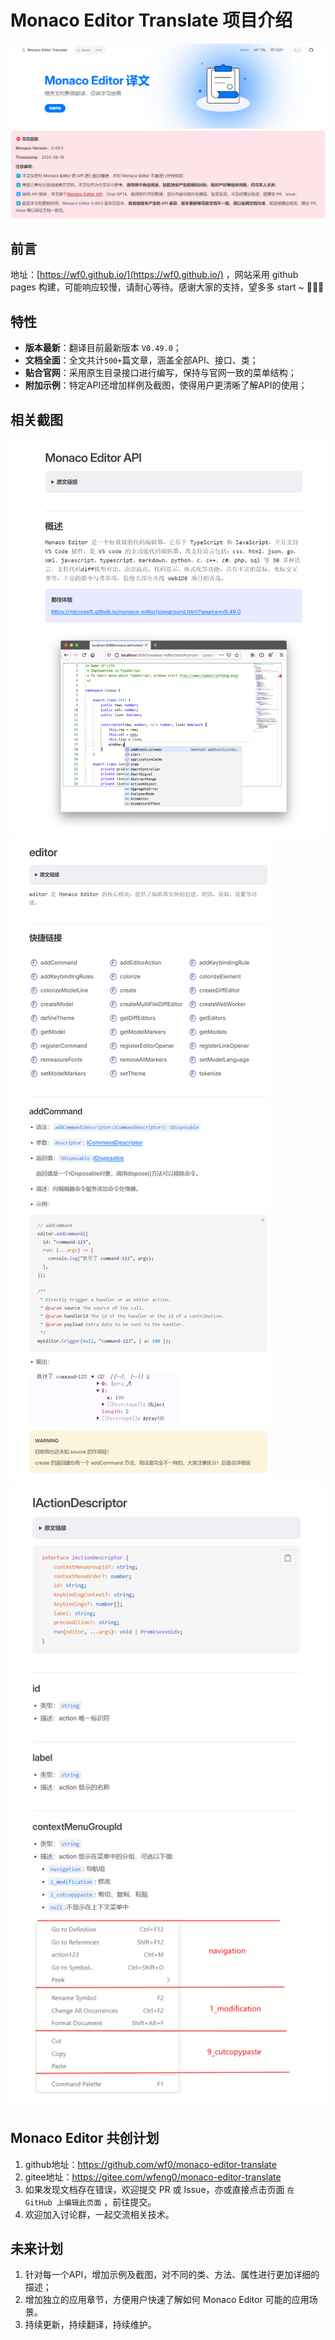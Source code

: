 # Monaco Editor Translate 项目介绍


<img src='./public/firstPage.png' aligh="center" />
<img src='./public/tips.png' aligh="center" />


## 前言

地址：[https://wf0.github.io/](https://wf0.github.io/) ，网站采用 github pages 构建，可能响应较慢，请耐心等待。感谢大家的支持，望多多 start ~ 🙏🙏🙏


## 特性

- **版本最新**：翻译目前最新版本 `V0.49.0`；
- **文档全面**：全文共计`500+`篇文章，涵盖全部API、接口、类；
- **贴合官网**：采用原生目录接口进行编写，保持与官网一致的菜单结构；
- **附加示例**：特定API还增加样例及截图，使得用户更清晰了解API的使用；


## 相关截图

<img src='./public/monacoAPI.png' aligh="center" />
<img src='./public/editor.png' aligh="center" />
<img src='./public/action.png' aligh="center" />

## Monaco Editor 共创计划

1. github地址：https://github.com/wf0/monaco-editor-translate
2. gitee地址：https://gitee.com/wfeng0/monaco-editor-translate
3. 如果发现文档存在错误，欢迎提交 PR 或 Issue，亦或直接点击页面 `在 GitHub 上编辑此页面` ，前往提交。
4. 欢迎加入讨论群，一起交流相关技术。


## 未来计划

1. 针对每一个API，增加示例及截图，对不同的类、方法、属性进行更加详细的描述；
2. 增加独立的应用章节，方便用户快速了解如何 Monaco Editor 可能的应用场景。
3. 持续更新，持续翻译，持续维护。
